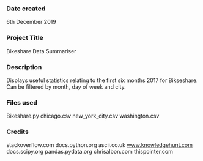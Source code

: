 ### Date created
6th December 2019

### Project Title
Bikeshare Data Summariser

### Description
Displays useful statistics relating to the first six months 2017 for Bikseshare. 
Can be filtered by month, day of week and city.

### Files used
Bikeshare.py
chicago.csv
new_york_city.csv
washington.csv

### Credits
stackoverflow.com
docs.python.org
ascii.co.uk
www.knowledgehunt.com
docs.scipy.org
pandas.pydata.org
chrisalbon.com
thispointer.com

